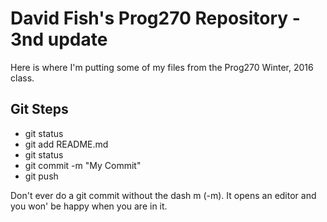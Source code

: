 # David Fish's Prog270 Repository - 3nd update

Here is where I'm putting some of my files from the Prog270 Winter, 2016 class.

## Git Steps
 - git status
 - git add README.md
 - git status
 - git commit -m "My Commit"
 - git push
 
 Don't ever do a git commit without the dash m (-m).  It opens an editor and you won' be happy when you are in it.  

